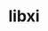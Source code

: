 ---
title: "libxi"
layout: cache
categories: [package, v0.18.1]
meta: {"versions": ["1.7.6"], "compilers": ["gcc@=7.5.0"], "oss": ["ubuntu18.04"], "platforms": ["linux"], "targets": ["x86_64"], "stacks": ["data-vis-sdk", "root"], "num_specs": 1, "num_specs_by_stack": {"data-vis-sdk": 1, "root": 1}}
spec_details: [{"hash": "qcadh7qobvf5zlncej3nwahj5vyag7zn", "compiler": "gcc@=7.5.0", "versions": ["1.7.6"], "os": "ubuntu18.04", "platform": "linux", "target": "x86_64", "variants": [], "stacks": ["data-vis-sdk", "root"], "size": "-", "tarball": "https://binaries.spack.io/releases/v0.18.1/build_cache/linux-ubuntu18.04-x86_64/gcc-7.5.0/libxi-1.7.6/linux-ubuntu18.04-x86_64-gcc-7.5.0-libxi-1.7.6-qcadh7qobvf5zlncej3nwahj5vyag7zn.spack"}]
---